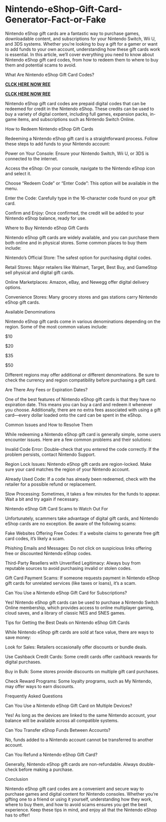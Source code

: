 # Nintendo-eShop-Gift-Card-Generator-Fact-or-Fake
Nintendo eShop gift cards are a fantastic way to purchase games, downloadable content, and subscriptions for your Nintendo Switch, Wii U, and 3DS systems. Whether you’re looking to buy a gift for a gamer or want to add funds to your own account, understanding how these gift cards work is essential. In this article, we’ll cover everything you need to know about Nintendo eShop gift card codes, from how to redeem them to where to buy them and potential scams to avoid.

What Are Nintendo eShop Gift Card Codes?

**[CLCK HERE NOW REE](https://tinyurl.com/nintendocard20)**

**[CLCK HERE NOW REE](https://tinyurl.com/nintendocard20)**

Nintendo eShop gift card codes are prepaid digital codes that can be redeemed for credit in the Nintendo eShop. These credits can be used to buy a variety of digital content, including full games, expansion packs, in-game items, and subscriptions such as Nintendo Switch Online.

How to Redeem Nintendo eShop Gift Cards

Redeeming a Nintendo eShop gift card is a straightforward process. Follow these steps to add funds to your Nintendo account:

Power on Your Console: Ensure your Nintendo Switch, Wii U, or 3DS is connected to the internet.

Access the eShop: On your console, navigate to the Nintendo eShop icon and select it.

Choose “Redeem Code” or “Enter Code”: This option will be available in the menu.

Enter the Code: Carefully type in the 16-character code found on your gift card.

Confirm and Enjoy: Once confirmed, the credit will be added to your Nintendo eShop balance, ready for use.

Where to Buy Nintendo eShop Gift Cards

Nintendo eShop gift cards are widely available, and you can purchase them both online and in physical stores. Some common places to buy them include:

Nintendo’s Official Store: The safest option for purchasing digital codes.

Retail Stores: Major retailers like Walmart, Target, Best Buy, and GameStop sell physical and digital gift cards.

Online Marketplaces: Amazon, eBay, and Newegg offer digital delivery options.

Convenience Stores: Many grocery stores and gas stations carry Nintendo eShop gift cards.

Available Denominations

Nintendo eShop gift cards come in various denominations depending on the region. Some of the most common values include:

$10

$20

$35

$50

Different regions may offer additional or different denominations. Be sure to check the currency and region compatibility before purchasing a gift card.

Are There Any Fees or Expiration Dates?

One of the best features of Nintendo eShop gift cards is that they have no expiration date. This means you can buy a card and redeem it whenever you choose. Additionally, there are no extra fees associated with using a gift card—every dollar loaded onto the card can be spent in the eShop.

Common Issues and How to Resolve Them

While redeeming a Nintendo eShop gift card is generally simple, some users encounter issues. Here are a few common problems and their solutions:

Invalid Code Error: Double-check that you entered the code correctly. If the problem persists, contact Nintendo Support.

Region Lock Issues: Nintendo eShop gift cards are region-locked. Make sure your card matches the region of your Nintendo account.

Already Used Code: If a code has already been redeemed, check with the retailer for a possible refund or replacement.

Slow Processing: Sometimes, it takes a few minutes for the funds to appear. Wait a bit and try again if necessary.

Nintendo eShop Gift Card Scams to Watch Out For

Unfortunately, scammers take advantage of digital gift cards, and Nintendo eShop cards are no exception. Be aware of the following scams:

Fake Websites Offering Free Codes: If a website claims to generate free gift card codes, it’s likely a scam.

Phishing Emails and Messages: Do not click on suspicious links offering free or discounted Nintendo eShop codes.

Third-Party Resellers with Unverified Legitimacy: Always buy from reputable sources to avoid purchasing invalid or stolen codes.

Gift Card Payment Scams: If someone requests payment in Nintendo eShop gift cards for unrelated services (like taxes or loans), it’s a scam.

Can You Use a Nintendo eShop Gift Card for Subscriptions?

Yes! Nintendo eShop gift cards can be used to purchase a Nintendo Switch Online membership, which provides access to online multiplayer gaming, cloud saves, and a library of classic NES and SNES games.

Tips for Getting the Best Deals on Nintendo eShop Gift Cards

While Nintendo eShop gift cards are sold at face value, there are ways to save money:

Look for Sales: Retailers occasionally offer discounts or bundle deals.

Use Cashback Credit Cards: Some credit cards offer cashback rewards for digital purchases.

Buy in Bulk: Some stores provide discounts on multiple gift card purchases.

Check Reward Programs: Some loyalty programs, such as My Nintendo, may offer ways to earn discounts.

Frequently Asked Questions

Can You Use a Nintendo eShop Gift Card on Multiple Devices?

Yes! As long as the devices are linked to the same Nintendo account, your balance will be available across all compatible systems.

Can You Transfer eShop Funds Between Accounts?

No, funds added to a Nintendo account cannot be transferred to another account.

Can You Refund a Nintendo eShop Gift Card?

Generally, Nintendo eShop gift cards are non-refundable. Always double-check before making a purchase.

Conclusion

Nintendo eShop gift card codes are a convenient and secure way to purchase games and digital content for Nintendo consoles. Whether you’re gifting one to a friend or using it yourself, understanding how they work, where to buy them, and how to avoid scams ensures you get the best experience. Keep these tips in mind, and enjoy all that the Nintendo eShop has to offer!
